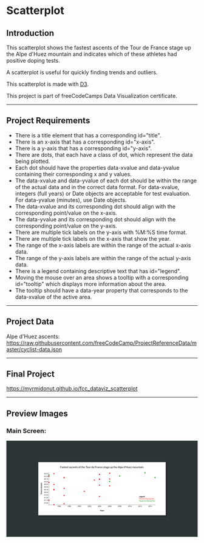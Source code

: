 # Scatterplot

## Introduction
This scatterplot shows the fastest ascents of the Tour de France stage up the Alpe d'Huez mountain and indicates which of these athletes had positive doping tests.

A scatterplot is useful for quickly finding trends and outliers.

This scatterplot is made with [D3](https://d3js.org/).

This project is part of freeCodeCamps Data Visualization certificate.

***

## Project Requirements
* There is a title element that has a corresponding id="title".
* There is an x-axis that has a corresponding id="x-axis".
* There is a y-axis that has a corresponding id="y-axis".
* There are dots, that each have a class of dot, which represent the data being plotted.
* Each dot should have the properties data-xvalue and data-yvalue containing their corresponding x and y values.
* The data-xvalue and data-yvalue of each dot should be within the range of the actual data and in the correct data format. For data-xvalue, integers (full years) or Date objects are acceptable for test evaluation. For data-yvalue (minutes), use Date objects.
* The data-xvalue and its corresponding dot should align with the corresponding point/value on the x-axis.
* The data-yvalue and its corresponding dot should align with the corresponding point/value on the y-axis.
* There are multiple tick labels on the y-axis with %M:%S time format.
* There are multiple tick labels on the x-axis that show the year.
* The range of the x-axis labels are within the range of the actual x-axis data.
* The range of the y-axis labels are within the range of the actual y-axis data.
* There is a legend containing descriptive text that has id="legend".
* Moving the mouse over an area shows a tooltip with a corresponding id="tooltip" which displays more information about the area.
* The tooltip should have a data-year property that corresponds to the data-xvalue of the active area.

***

## Project Data
Alpe d'Huez ascents:  
https://raw.githubusercontent.com/freeCodeCamp/ProjectReferenceData/master/cyclist-data.json

***

## Final Project
https://myrmidonut.github.io/fcc_dataviz_scatterplot

***

## Preview Images
### Main Screen:
![Scatterplot](readme_images/scatterplot.png)

